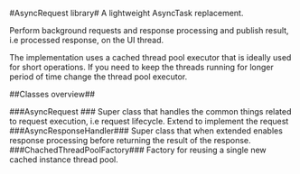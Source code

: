 #AsyncRequest library#
A lightweight AsyncTask replacement.

Perform background requests and response processing and publish result, i.e processed response, on the UI thread.

The implementation uses a cached thread pool executor that is ideally used for short operations.
If you need to keep the threads running for longer period of time change the thread pool
executor.

##Classes overview##

###AsyncRequest ###
Super class that handles the common things related to request execution, i.e request lifecycle.
Extend to implement the request
###AsyncResponseHandler###
Super class that when extended enables response processing before returning the result of the response.
###ChachedThreadPoolFactory###
Factory for reusing a single new cached instance thread pool.